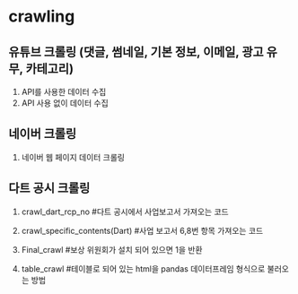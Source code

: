 # crawling

## 유튜브 크롤링 (댓글, 썸네일, 기본 정보, 이메일, 광고 유무, 카테고리)

1. API를 사용한 데이터 수집
2. API 사용 없이 데이터 수집

## 네이버 크롤링

1. 네이버 웹 페이지 데이터 크롤링

## 다트 공시 크롤링

1. crawl_dart_rcp_no 
#다트 공시에서 사업보고서 가져오는 코드

2. crawl_specific_contents(Dart)
#사업 보고서 6,8번 항목 가져오는 코드

3. Final_crawl
#보상 위원회가 설치 되어 있으면 1을 반환 

4. table_crawl
#테이블로 되어 있는 html을 pandas 데이터프레임 형식으로 불러오는 방법



